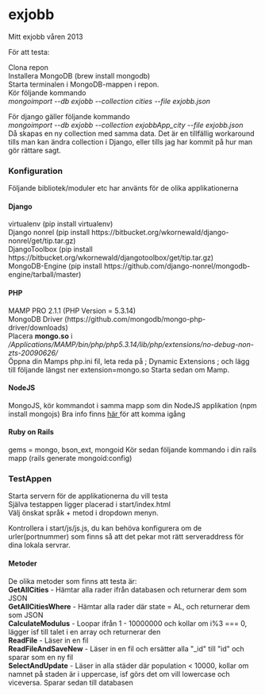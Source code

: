 exjobb
======

Mitt exjobb våren 2013

För att testa:

Clona repon <br/>
Installera MongoDB (brew install mongodb)<br/>
Starta terminalen i MongoDB-mappen i repon. </br>
Kör följande kommando <br/>
<i>mongoimport --db exjobb --collection cities --file exjobb.json</i>

För django gäller följande kommando <br/>
<i>mongoimport --db exjobb --collection exjobbApp_city --file exjobb.json</i> <br/>
Då skapas en ny collection med samma data. Det är en tillfällig workaround tills man kan ändra collection i Django, eller tills jag har kommit på hur man gör rättare sagt.

<h3>Konfiguration</h3>
Följande bibliotek/moduler etc har använts för de olika applikationerna
<h4>Django</h4>
virtualenv (pip install virtualenv) <br />
Django nonrel (pip install https://bitbucket.org/wkornewald/django-nonrel/get/tip.tar.gz) <br />
DjangoToolbox (pip install https://bitbucket.org/wkornewald/djangotoolbox/get/tip.tar.gz) <br />
MongoDB-Engine (pip install https://github.com/django-nonrel/mongodb-engine/tarball/master)

<h4>PHP</h4>
MAMP PRO 2.1.1 (PHP Version = 5.3.14)<br/>
MongoDB Driver (https://github.com/mongodb/mongo-php-driver/downloads) <br />
Placera <strong>mongo.so</strong> i <i>/Applications/MAMP/bin/php/php5.3.14/lib/php/extensions/no-debug-non-zts-20090626/</i> <br/>
Öppna din Mamps php.ini fil, leta reda på ; Dynamic Extensions ; och lägg till följande längst ner extension=mongo.so
Starta sedan om Mamp.
<h4>NodeJS</h4>
MongoJS, kör kommandot i samma mapp som din NodeJS applikation (npm install mongojs)
Bra info finns <a href="http://howtonode.org/node-js-and-mongodb-getting-started-with-mongojs">här </a>för att komma igång
<h4>Ruby on Rails</h4>
gems = mongo, bson_ext, mongoid
Kör sedan följande kommando i din rails mapp (rails generate mongoid:config)


<h3>TestAppen</h3>
Starta servern för de applikationerna du vill testa<br/>
Själva testappen ligger placerad i start/index.html<br/>
Välj önskat språk + metod i dropdown menyn. <br/>


Kontrollera i start/js/js.js, du kan behöva konfigurera om de urler(portnummer) som finns så att det pekar mot rätt serveraddress för dina lokala servrar.
<h4>Metoder</h4>
De olika metoder som finns att testa är: <br/>
<strong>GetAllCities</strong> - Hämtar alla rader ifrån databasen och returnerar dem som JSON<br/>
<strong>GetAllCitiesWhere</strong> - Hämtar alla rader där state = AL, och returnerar dem som JSON <br/>
<strong>CalculateModulus</strong> - Loopar ifrån 1 - 10000000 och kollar om i%3 === 0, lägger isf till talet i en array och returnerar den<br/>
<strong>ReadFile</strong> - Läser in en fil<br/>
<strong>ReadFileAndSaveNew</strong> - Läser in en fil och ersätter alla "_id" till "id" och sparar som en ny fil<br/>
<strong>SelectAndUpdate</strong> - Läser in alla städer där population < 10000, kollar om namnet på staden är i uppercase, isf görs det om vill lowercase och viceversa. Sparar sedan till databasen<br/>
